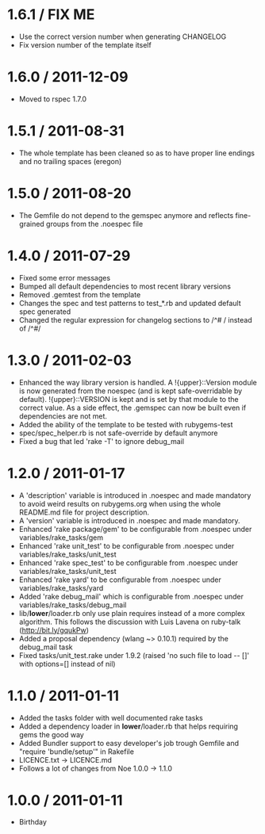 # 1.6.1 / FIX ME

* Use the correct version number when generating CHANGELOG
* Fix version number of the template itself

# 1.6.0 / 2011-12-09

* Moved to rspec 1.7.0

# 1.5.1 / 2011-08-31

* The whole template has been cleaned so as to have proper line endings and no 
  trailing spaces (eregon)

# 1.5.0 / 2011-08-20

* The Gemfile do not depend to the gemspec anymore and reflects fine-grained 
  groups from the .noespec file

# 1.4.0 / 2011-07-29

* Fixed some error messages
* Bumped all default dependencies to most recent library versions
* Removed .gemtest from the template
* Changes the spec and test patterns to test_*.rb and updated default spec 
  generated
* Changed the regular expression for changelog sections to /^# / instead of /^#/ 

# 1.3.0 / 2011-02-03

* Enhanced the way library version is handled. A !{upper}::Version module is now generated from
  the noespec (and is kept safe-overridable by default). !{upper}::VERSION is kept and is set by 
  that module to the correct value. As a side effect, the .gemspec can now be built even if 
  dependencies are not met.
* Added the ability of the template to be tested with rubygems-test
* spec/spec_helper.rb is not safe-override by default anymore
* Fixed a bug that led 'rake -T' to ignore debug_mail

# 1.2.0 / 2011-01-17

* A 'description' variable is introduced in .noespec and made mandatory to avoid weird results 
  on rubygems.org when using the whole README.md file for project description.
* A 'version' variable is introduced in .noespec and made mandatory.
* Enhanced 'rake package/gem' to be configurable from .noespec under variables/rake_tasks/gem
* Enhanced 'rake unit_test' to be configurable from .noespec under variables/rake_tasks/unit_test
* Enhanced 'rake spec_test' to be configurable from .noespec under variables/rake_tasks/unit_test
* Enhanced 'rake yard' to be configurable from .noespec under variables/rake_tasks/yard
* Added 'rake debug_mail' which is configurable from .noespec under variables/rake_tasks/debug_mail
* lib/__lower__/loader.rb only use plain requires instead of a more complex algorithm. This follows
  the discussion with Luis Lavena on ruby-talk (http://bit.ly/gqukPw)
* Added a proposal dependency (wlang ~> 0.10.1) required by the debug_mail task
* Fixed tasks/unit_test.rake under 1.9.2 (raised 'no such file to load -- []' with options=[] instead 
  of nil)

# 1.1.0 / 2011-01-11

* Added the tasks folder with well documented rake tasks
* Added a dependency loader in __lower__/loader.rb that helps requiring gems the good way
* Added Bundler support to easy developer's job trough Gemfile and "require 'bundle/setup'" in Rakefile
* LICENCE.txt -> LICENCE.md
* Follows a lot of changes from Noe 1.0.0 -> 1.1.0

# 1.0.0 / 2011-01-11

* Birthday
